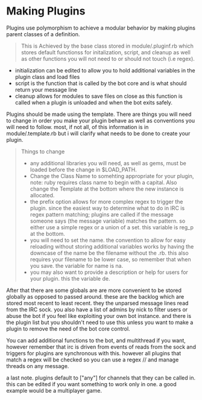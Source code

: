 # **Making Plugins**

Plugins use polymorphism to achieve a modular behavior by making plugins parent classes of a definition.

>This is Achieved by the base class stored in module/.pluginf.rb which stores default functionss for initalization, script, and cleanup as well as other functions you will not need to or should not touch (i.e regex).
- initialization can be edited to allow you to hold additional variables in the plugin class and load files
- script is the function that is called by the bot core and is what should return your message line
- cleanup allows for modules to save files on close as this function is called when a plugin is unloaded and when the bot exits safely.

Plugins should be made using the template. There are things you will need to change in order you make your plugin behave as well as conventions you will need to follow. most, if not all, of this information is in module/.template.rb but i will clarify what needs to be done to create your plugin.

>Things to change
>- any additional libraries you will need, as well as gems, must be loaded before the change in $LOAD_PATH.
>- Change the Class Name to somehting appropriate for your plugin, note: ruby requires class name to begin with a capital. Also change the Template at the bottom where the new instance is allocated.
>- the prefix option allows for more complex regex to trigger the plugin. since the easiest way to determine what to do in IRC is regex pattern matching; plugins are called if the message someone says (the message variable) matches the pattern. so either use a simple regex or a union of a set. this variable is reg_p at the bottom.
>- you will need to set the name. the convention to allow for easy reloading without storing additional variables works by having the downcase of the name be the filename without the .rb. this also requires your filename to be lower case, so remember that when you save. the variable for name is na.
>- you may also want to provide a description or help for users for your plugin. this the variable de.

After that there are some globals are are more convenient to be stored globally as opposed to passed around. these are the backlog which are stored most recent to least recent. they the unparsed message lines read from the IRC sock. you also have a list of admins by nick to filter users or abuse the bot if you feel like exploiting your own bot instance. and there is the plugin list but you shouldn't need to use this unless you want to make a plugin to remove the need of the bot core control.

You can add additional functions to the bot, and multithread if you want, however remember that irc is driven from events of reads from the sock and triggers for plugins are synchronous with this. however all plugins that match a regex will be checked so you can use a regex // and manage threads on any message.

a last note. plugins default to ["any"] for channels that they can be called in. this can be edited if you want something to work only in one. a good example would be a multiplayer game.
